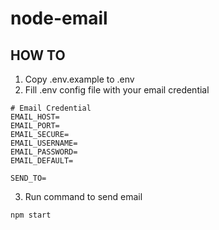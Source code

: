 # node-email

## HOW TO
1. Copy .env.example to .env
2. Fill .env config file with your email credential
```
# Email Credential
EMAIL_HOST=
EMAIL_PORT=
EMAIL_SECURE=
EMAIL_USERNAME=
EMAIL_PASSWORD=
EMAIL_DEFAULT=

SEND_TO=
```
3. Run command to send email
```
npm start
```